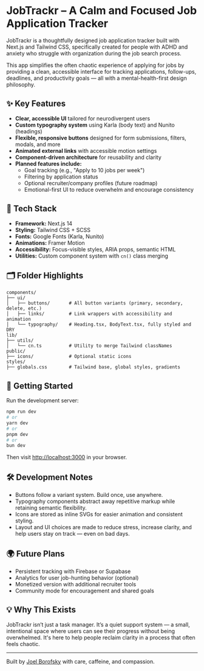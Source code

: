 # JobTrackr – A Calm and Focused Job Application Tracker

JobTrackr is a thoughtfully designed job application tracker built with Next.js and Tailwind CSS, specifically created for people with ADHD and anxiety who struggle with organization during the job search process.

This app simplifies the often chaotic experience of applying for jobs by providing a clean, accessible interface for tracking applications, follow-ups, deadlines, and productivity goals — all with a mental-health-first design philosophy.

## ✨ Key Features

- **Clear, accessible UI** tailored for neurodivergent users
- **Custom typography system** using Karla (body text) and Nunito (headings)
- **Flexible, responsive buttons** designed for form submissions, filters, modals, and more
- **Animated external links** with accessible motion settings
- **Component-driven architecture** for reusability and clarity
- **Planned features include:**
  - Goal tracking (e.g., "Apply to 10 jobs per week")
  - Filtering by application status
  - Optional recruiter/company profiles (future roadmap)
  - Emotional-first UI to reduce overwhelm and encourage consistency

## 🧠 Tech Stack

- **Framework:** Next.js 14
- **Styling:** Tailwind CSS + SCSS
- **Fonts:** Google Fonts (Karla, Nunito)
- **Animations:** Framer Motion
- **Accessibility:** Focus-visible styles, ARIA props, semantic HTML
- **Utilities:** Custom component system with `cn()` class merging

## 🗂 Folder Highlights

```
components/
├── ui/
│   ├── buttons/       # All button variants (primary, secondary, delete, etc.)
│   ├── links/         # Link wrappers with accessibility and animation
│   └── typography/    # Heading.tsx, BodyText.tsx, fully styled and DRY
lib/
├── utils/
│   └── cn.ts          # Utility to merge Tailwind classNames
public/
├── icons/             # Optional static icons
styles/
├── globals.css        # Tailwind base, global styles, gradients
```

## 🧪 Getting Started

Run the development server:

```bash
npm run dev
# or
yarn dev
# or
pnpm dev
# or
bun dev
```

Then visit [http://localhost:3000](http://localhost:3000) in your browser.

## 🛠 Development Notes

- Buttons follow a variant system. Build once, use anywhere.
- Typography components abstract away repetitive markup while retaining semantic flexibility.
- Icons are stored as inline SVGs for easier animation and consistent styling.
- Layout and UI choices are made to reduce stress, increase clarity, and help users stay on track — even on bad days.

## 🌍 Future Plans

- Persistent tracking with Firebase or Supabase
- Analytics for user job-hunting behavior (optional)
- Monetized version with additional recruiter tools
- Community mode for encouragement and shared goals

## 💡 Why This Exists

JobTrackr isn’t just a task manager. It’s a quiet support system — a small, intentional space where users can see their progress without being overwhelmed. It's here to help people reclaim clarity in a process that often feels chaotic.

---

Built by [Joel Borofsky](https://github.com/joelborofskydev) with care, caffeine, and compassion.
